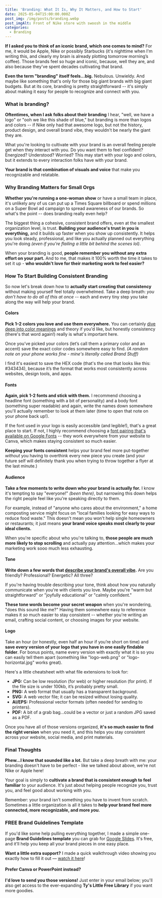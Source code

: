 ```yaml
---
title: 'Branding: What It Is, Why It Matters, and How to Start'
date: 2025-05-04T15:00:00.000Z
post_img: /img/posts/branding.webp
post_imgAlt: Front of Nike store with swoosh in the middle
categories:
  - Branding
---
```


**If I asked you to think of an iconic brand, which one comes to mind?** For me, it would be Apple, Nike or possibly Starbucks (it's nighttime when I'm writing this, and clearly my brain is already plotting tomorrow morning’s coffee). Those brands feel so huge and iconic, because, well they are, and also because they've spent decades cultivating that brand.

**Even the term "branding" itself feels...big.** Nebulous. Unwieldy. And maybe like something that's only for those big giant brands with big giant budgets. But at its core, branding is pretty straightforward -- it's simply about making it easy for people to recognize and connect with you.

### What is branding?

**Oftentimes, when I ask folks about their branding** I hear, "well, we have a logo" or "ooh we like this shade of blue," but branding is more than logos and colors -- if Nike only had that awesome logo, but not the history, product design, and overall brand vibe, they wouldn't be nearly the giant they are.

What you're looking to cultivate with your brand is an overall feeling people get when they interact with you. Do you want them to feel confident? Energized? Understood? Worried? This may start with your logo and colors, but it extends to every interaction folks have with your brand.

**Your brand is that combination of visuals and voice** that make you recognizable and relatable.

### Why Branding Matters for Small Orgs

**Whether you're running a one-woman show** or have a small team in place, it's unlikely any of us can put up a Times Square billboard or spend millions on a Super Bowl ad campaign to spread awareness of our brands. So what's the point -- does branding really even help?

The biggest thing a cohesive, consistent brand offers, even at the smallest organization level, is trust. **Building your audience's trust in you is everything,** and it builds up faster when you show up consistently. It helps you look steady, professional, and like you actually planned out everything you're doing _(even if you're flailing a little bit behind the scenes lol)_.

When your branding is good, **people remember you without any extra effort on your part.** And to me, that makes it 100% worth the time it takes to set it up - **who wouldn't love for their marketing work to feel easier?**

### How To Start Building Consistent Branding

So now let's break down how to **actually start creating that consistency** without making yourself feel totally overwhelmed. Take a deep breath: _you don't have to do all of this at once_ -- each and every tiny step you take along the way will help your brand.

#### Colors

**Pick 1–2 colors you love and use them everywhere.** You can certainly [dive deep into color meanings](https://www.smashingmagazine.com/2010/01/color-theory-for-designers-part-1-the-meaning-of-color/) and theory if you'd like, but honestly consistency (there's that word again!) really is what's important here.

Once you’ve picked your colors (let’s call them a primary color and an accent) save the exact color codes somewhere easy to find. _(A random note on your phone works fine - mine's literally called Brand Stuff)_

I find it's easiest to save the HEX code (that's the one that looks like this: #343434), because it’s the format that works most consistently across websites, design tools, and apps.

#### Fonts

**Again, pick 1-2 fonts and stick with them.** I recommend choosing a headline font (something with a bit of personality) and a body font (something super readable) and again, write the names down somewhere you'll actually remember to look at them later (time to open that note on your phone back up!).

If the font used in your logo is easily accessible (and legible!), that's a great place to start. If not, I highly recommend choosing a [font pairing that's available on Google Fonts](https://www.fontpair.co/fonts) -- they work everywhere from your website to Canva, which makes staying consistent so much easier.

**Keeping your fonts consistent** helps your brand feel more put-together _without_ you having to overthink every new piece you create (and your future self will definitely thank you when trying to throw together a flyer at the last minute.)

#### Audience

**Take a few moments to write down who your brand is actually for.** I know it's tempting to say "everyone!" _(been there)_, but narrowing this down helps the right people feel like you're speaking directly to them.

For example, instead of "anyone who cares about the environment," a home composting service might focus on "local families looking for easy ways to reduce food waste." This doesn't mean you won't help single homeowners or restaurants; it just means **your brand voice speaks most clearly to your ideal clients.**

When you're specific about who you're talking to, **those people are much more likely to stop scrolling** and actually pay attention...which makes your marketing work sooo much less exhausting.

#### Tone

**Write down a few words that [describe your brand's overall vibe](https://brandkit.com/asset-page/1611-brand-personality-adjectives).** Are you friendly? Professional? Energetic? All three?

If you're having trouble describing your tone, think about how you naturally communicate when you're with clients you love. Maybe you're "warm but straightforward" or "joyfully educational" or "calmly confident."

**These tone words become your secret weapon** when you're wondering, "does this sound like me?" Having them somewhere easy to reference makes it _so_ much easier to stay consistent -- whether you're writing an email, crafting social content, or choosing images for your website.

#### Logo

Take an hour (or honestly, even half an hour if you’re short on time) and **save every version of your logo that you have in one easily findable folder**. For bonus points, name every version with exactly what it is so you can easily tell them apart (something like "logo-web.png" or "logo-horizontal.jpg" works great).

Here's a little cheatsheet with what file extensions to look for:

- **JPG:** Can be low resolution (for web) or higher resolution (for print). If the file size is under 100kb, it’s probably pretty small.
- **PNG:** A web format that usually has a transparent background.
- **SVG:** A web vector file; it can be resized without losing quality.
- **AI/EPS:** Professional vector formats (often needed for sending to printers).
- **PDF:** A bit of a grab bag...could be a vector or just a random JPG saved as a PDF.

Once you have all of those versions organized, **it's so much easier to find the right version** when you need it, and this helps you stay consistent across your website, social media, and print materials.

### Final Thoughts

**Phew...I know that sounded like a lot.** But take a deep breath with me: your branding doesn't have to be perfect - like we talked about above, we're not Nike or Apple here!

Your goal is simply to **cultivate a brand that is consistent enough to feel familiar** to your audience. It's just about helping people recognize you, trust you, and feel good about working with you.

Remember: your brand isn’t something you have to invent from scratch. Sometimes a little organization is all it takes to **help your brand feel more connected, more recognizable, and more _you._**

<span class="accent accent--dots accent--centered"></span>

### FREE Brand Guidelines Template

If you'd like some help pulling everything together, I made a simple one-page **Brand Guidelines template** you can grab for [Google Slides](https://docs.google.com/presentation/d/1RmCeoF2S-qMWNZGV3RDKeeHHPOu57FmJt-1uWcjCzGk/copy). It's free, and it’ll help you keep all your brand pieces in one easy place.

**Want a little extra support?** I made a quick walkthrough video showing you exactly how to fill it out — [watch it here](https://youtu.be/k1vlmskgSYA)!

#### Prefer Canva or PowerPoint instead?

**I'd love to send you those versions!** Just enter in your email below; you'll also get access to the ever-expanding **Ty's Little Free Library** if you want more goodies.

<div class="ml-embedded" data-form="rHFzWr"></div>
